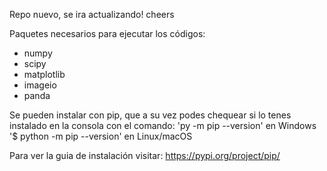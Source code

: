 Repo nuevo, se ira actualizando! cheers

Paquetes necesarios para ejecutar los códigos:
- numpy
- scipy
- matplotlib
- imageio
- panda

Se pueden instalar con pip, que a su vez podes chequear si lo tenes instalado en la consola con el comando:
'py -m pip --version' en Windows
'$ python -m pip --version' en Linux/macOS

Para ver la guia de instalación visitar: https://pypi.org/project/pip/
